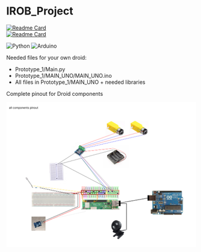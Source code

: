 # IROB_Project

[![Readme Card](https://github-readme-stats.vercel.app/api/pin/?username=LezuLezu&repo=IROB_Project&show_owner=true&show_icons=true&theme=vision-friendly-dark#gh-dark-mode-only)](https://github.com/anuraghazra/github-readme-stats#gh-dark-mode-only)\
[![Readme Card](https://github-readme-stats.vercel.app/api/pin/?username=LezuLezu&repo=IROB_Project&show_owner=true&show_icons=true&theme=buefy#gh-light-mode-only)](https://github.com/anuraghazra/github-readme-stats#gh-light-mode-only)

![Python](https://img.shields.io/badge/Python-3776AB?style=for-the-badge&logo=python&logoColor=white)
![Arduino](https://img.shields.io/badge/Arduino-blue?style=for-the-badge&logo=arduino&logoColor=white&color=119ECA)

Needed files for your own droid:
- Prototype_1/Main.py
- Prototype_1/MAIN_UNO/MAIN_UNO.ino
- All files in Prototype_1/MAIN_UNO + needed libraries


Complete pinout for Droid components

![alt text](https://github.com/LezuLezu/IROB_Project/blob/main/Pinouts/Complete_pinout.png?raw=true)
